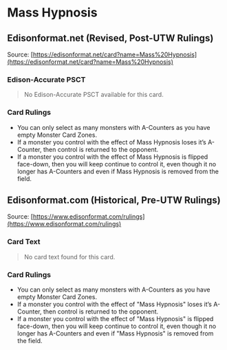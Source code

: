 # Mass Hypnosis

## Edisonformat.net (Revised, Post-UTW Rulings)

Source: [https://edisonformat.net/card?name=Mass%20Hypnosis](https://edisonformat.net/card?name=Mass%20Hypnosis)

### Edison-Accurate PSCT

> No Edison-Accurate PSCT available for this card.

### Card Rulings

*   You can only select as many monsters with A-Counters as you have empty Monster Card Zones.
*   If a monster you control with the effect of Mass Hypnosis loses it’s A-Counter, then control is returned to the opponent.
*   If a monster you control with the effect of Mass Hypnosis is flipped face-down, then you will keep continue to control it, even though it no longer has A-Counters and even if Mass Hypnosis is removed from the field.


## Edisonformat.com (Historical, Pre-UTW Rulings)

Source: [https://www.edisonformat.com/rulings](https://www.edisonformat.com/rulings)

### Card Text

> No card text found for this card.

### Card Rulings

*   You can only select as many monsters with A-Counters as you have empty Monster Card Zones.
*   If a monster you control with the effect of "Mass Hypnosis" loses it’s A-Counter, then control is returned to the opponent.
*   If a monster you control with the effect of "Mass Hypnosis" is flipped face-down, then you will keep continue to control it, even though it no longer has A-Counters and even if "Mass Hypnosis" is removed from the field.


